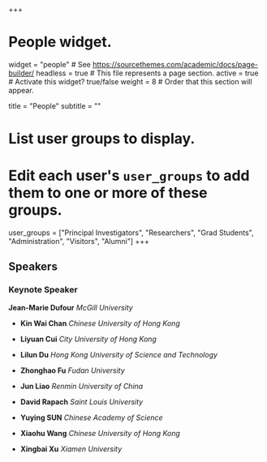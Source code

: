 +++
# People widget.
widget = "people"  # See https://sourcethemes.com/academic/docs/page-builder/
headless = true  # This file represents a page section.
active = true  # Activate this widget? true/false
weight = 8  # Order that this section will appear.

title = "People"
subtitle = ""

# List user groups to display.
#   Edit each user's `user_groups` to add them to one or more of these groups.
user_groups = ["Principal Investigators",
               "Researchers",
               "Grad Students",
               "Administration",
               "Visitors",
               "Alumni"]
+++
## Speakers
### Keynote Speaker 
**Jean-Marie Dufour** 
	*McGill University*

- **Kin Wai Chan**
  *Chinese University of Hong Kong*

- **Liyuan Cui**
*City University of Hong Kong*
- **Lilun Du**
*Hong Kong University of Science and Technology*

- **Zhonghao Fu**
*Fudan University*
- **Jun Liao**
*Renmin University of China*
- **David Rapach**
*Saint Louis University*
- **Yuying SUN**
*Chinese Academy of Science*
- **Xiaohu Wang**
*Chinese University of Hong Kong*
- **Xingbai Xu**
*Xiamen University*
